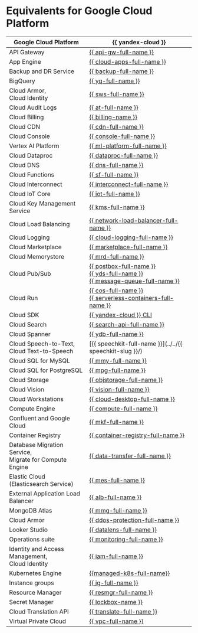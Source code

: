 # Equivalents for Google Cloud Platform


| Google Cloud Platform | {{ yandex-cloud }} |
|----|----|
| API Gateway | [{{ api-gw-full-name }}](../../api-gateway/) |
| App Engine | [{{ cloud-apps-full-name }}](../../cloud-apps/) |
| Backup and DR Service | [{{ backup-full-name }}](../../backup/) |
| BigQuery | [{{ yq-full-name }}](../../query/) |
| Cloud Armor,<br/>Cloud Identity | [{{ sws-full-name }}](../../smartwebsecurity/) |
| Cloud Audit Logs | [{{ at-full-name }}](../../audit-trails/) |
| Cloud Billing | [{{ billing-name }}](../../billing/) |
| Cloud CDN | [{{ cdn-full-name }}](../../cdn/) |
| Cloud Console | [{{ console-full-name }}](../../console/) |
| Vertex AI Platform | [{{ ml-platform-full-name }}](../../datasphere/) |
| Cloud Dataproc | [{{ dataproc-full-name }}](../../data-proc/) |
| Cloud DNS | [{{ dns-full-name }}](../../dns/) |
| Cloud Functions | [{{ sf-full-name }}](../../functions/) |
| Cloud Interconnect | [{{ interconnect-full-name }}](../../interconnect/) |
| Cloud IoT Core | [{{ iot-full-name }}](../../iot-core/) |
| Cloud Key Management Service | [{{ kms-full-name }}](../../kms/) |
| Cloud Load Balancing | [{{ network-load-balancer-full-name }}](../../network-load-balancer/) |
| Cloud Logging | [{{ cloud-logging-full-name }}](../../logging/) |
| Cloud Marketplace | [{{ marketplace-full-name }}](../../marketplace/) |
| Cloud Memorystore | [{{ mrd-full-name }}](../../managed-redis/) |
| Cloud Pub/Sub | [{{ postbox-full-name }}](../../postbox/)<br/>[{{ yds-full-name }}](../../data-streams/)<br/>[{{ message-queue-full-name }}](../../message-queue/) |
| Cloud Run | [{{ cos-full-name }}](../../cos/)<br/>[{{ serverless-containers-full-name }}](../../serverless-containers/) |
| Cloud SDK | [{{ yandex-cloud }} CLI](../../cli/) |
| Cloud Search | [{{ search-api-full-name }}](../../search-api/) |
| Cloud Spanner | [{{ ydb-full-name }}](../../ydb/) |
| Cloud Speech-to-Text,<br/>Cloud Text-to-Speech | [{{ speechkit-full-name }}](../../{{ speechkit-slug }}/) |
| Cloud SQL for MySQL | [{{ mmy-full-name }}](../../managed-mysql/) |
| Cloud SQL for PostgreSQL | [{{ mpg-full-name }}](../../managed-postgresql/) |
| Cloud Storage | [{{ objstorage-full-name }}](../../storage/) |
| Cloud Vision | [{{ vision-full-name }}](../../vision/) |
| Cloud Workstations | [{{ cloud-desktop-full-name }}](../../cloud-desktop/) |
| Compute Engine | [{{ compute-full-name }}](../../compute/) |
| Confluent and Google Cloud | [{{ mkf-full-name }}](../../managed-kafka/) |
| Container Registry | [{{ container-registry-full-name }}](../../container-registry/) |
| Database Migration Service,<br/>Migrate for Compute Engine | [{{ data-transfer-full-name }}](../../data-transfer/) |
| Elastic Cloud (Elasticsearch Service) | [{{ mes-full-name }}](../../managed-elasticsearch/) |
| External Application Load Balancer | [{{ alb-full-name }}](../../application-load-balancer/) |
| MongoDB Atlas | [{{ mmg-full-name }}](../../managed-mongodb/) |
| Cloud Armor | [{{ ddos-protection-full-name }}](../../vpc/ddos-protection/) |
| Looker Studio | [{{ datalens-full-name }}](../../datalens/) |
| Operations suite | [{{ monitoring-full-name }}](../../monitoring/) |
| Identity and Access Management,<br/>Cloud Identity | [{{ iam-full-name }}](../../iam/) |
| Kubernetes Engine | [{{managed-k8s-full-name}}](../../managed-kubernetes/) |
| Instance groups | [{{ ig-full-name }}](../../compute/concepts/instance-groups/) |
| Resource Manager | [{{ resmgr-full-name }}](../../resource-manager/) |
| Secret Manager | [{{ lockbox-name }}](../../lockbox/) |
| Cloud Translation API | [{{ translate-full-name }}](../../translate/) |
| Virtual Private Cloud | [{{ vpc-full-name }}](../../vpc/) |
